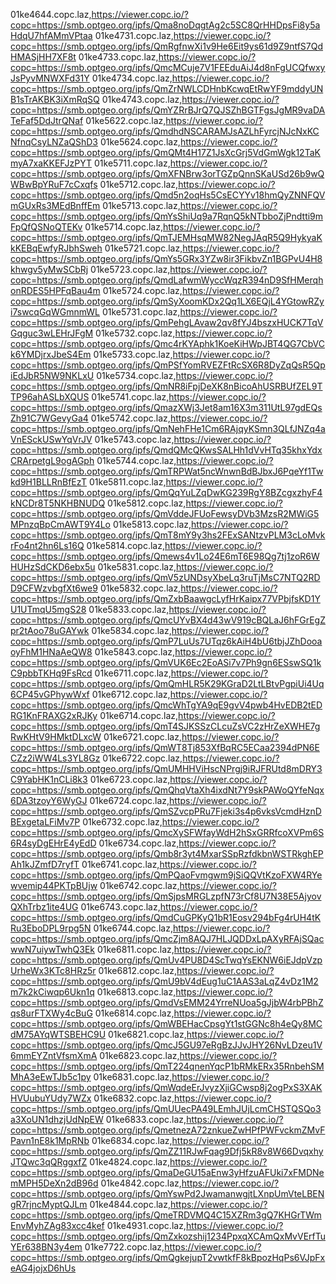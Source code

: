 01ke4644.copc.laz,https://viewer.copc.io/?copc=https://smb.optgeo.org/ipfs/Qma8noDqgtAg2c5SC8QrHHDpsFi8y5aHdqU7hfAMmVPtaa
01ke4731.copc.laz,https://viewer.copc.io/?copc=https://smb.optgeo.org/ipfs/QmRgfnwXi1v9He6Eit9ys61d9Z9ntfS7QdHMASjHH7XF8t
01ke4733.copc.laz,https://viewer.copc.io/?copc=https://smb.optgeo.org/ipfs/QmcMCuje7V1FEEduAiJ4d8nFgUCQfwxyJsPyvMNWXFd31Y
01ke4734.copc.laz,https://viewer.copc.io/?copc=https://smb.optgeo.org/ipfs/QmZrNWLCDHnbKcwqEtRwYF9mddyUNB1sTrAKBK3iXmRqSQ
01ke4743.copc.laz,https://viewer.copc.io/?copc=https://smb.optgeo.org/ipfs/QmYZRrBJrQ7QJSZhBGTFgsJgMR9vaDATeFaf5DdJtrQNaf
01ke5622.copc.laz,https://viewer.copc.io/?copc=https://smb.optgeo.org/ipfs/QmdhdNSCARAMJsAZLhFyrcjNJcNxKCNfnqCsyLNZaQShD3
01ke5624.copc.laz,https://viewer.copc.io/?copc=https://smb.optgeo.org/ipfs/QmQMt4H17Z1JsXcGrj5VdGmWgk12TaKmyA7xaKKEFJzPYT
01ke5711.copc.laz,https://viewer.copc.io/?copc=https://smb.optgeo.org/ipfs/QmXFNBrw3orTGZpQnnSKaUSd26b9wQWBwBpYRuF7cCxqfs
01ke5712.copc.laz,https://viewer.copc.io/?copc=https://smb.optgeo.org/ipfs/Qmd5n2oqHs5CsECYYv18hmQyZNNFQVmGUxRs3MEdBnffEm
01ke5713.copc.laz,https://viewer.copc.io/?copc=https://smb.optgeo.org/ipfs/QmYsShiUq9a7RqnQ5kNTbboZjPndtti9mFpQfQSNoQTEKv
01ke5714.copc.laz,https://viewer.copc.io/?copc=https://smb.optgeo.org/ipfs/QmTJEMHsqMW82NegJAqR5Q9HykyaKkKEBqEwfyRJbhSweh
01ke5721.copc.laz,https://viewer.copc.io/?copc=https://smb.optgeo.org/ipfs/QmYs5GRx3YZw8ir3FikbvZn1BGPvU4H8khwgv5yMwSCbRj
01ke5723.copc.laz,https://viewer.copc.io/?copc=https://smb.optgeo.org/ipfs/QmdLafwmWyccWqzR394nD9SfHMerqhonRDES5HPFqBau4m
01ke5724.copc.laz,https://viewer.copc.io/?copc=https://smb.optgeo.org/ipfs/QmSyXoomKDx2Qq1LX6EQjL4YGtowRZyi7swcqGqWGmnmWL
01ke5731.copc.laz,https://viewer.copc.io/?copc=https://smb.optgeo.org/ipfs/QmPehgLAvaw2qv8fYJ4bszxHUCK7TqVGqguc3wLEHrJFgM
01ke5732.copc.laz,https://viewer.copc.io/?copc=https://smb.optgeo.org/ipfs/Qmc4rKYAphk1KoeKiHWpJBT4QG7CbVCk6YMDjrxJbeS4Em
01ke5733.copc.laz,https://viewer.copc.io/?copc=https://smb.optgeo.org/ipfs/QmPSfYomRVEZFtRcSX6R8DyZqQsR5QpiEdJbR5NW9NKLxU
01ke5734.copc.laz,https://viewer.copc.io/?copc=https://smb.optgeo.org/ipfs/QmNR8iFpjDeXK8nBicoAhUSRBUfZEL9TTP96ahASLbXQUS
01ke5741.copc.laz,https://viewer.copc.io/?copc=https://smb.optgeo.org/ipfs/QmazXWj3Jet8am16X3m311UtL97gdEQsZh91C7WGevyGa4
01ke5742.copc.laz,https://viewer.copc.io/?copc=https://smb.optgeo.org/ipfs/QmNehFHe1Cm6RAjqyKSmn3QLfJNZq4aVnESckUSwYqVrJV
01ke5743.copc.laz,https://viewer.copc.io/?copc=https://smb.optgeo.org/ipfs/QmdQMcQKwsSALHh1dVvHTq35khxYdxCRArpetgL9ogAGph
01ke5744.copc.laz,https://viewer.copc.io/?copc=https://smb.optgeo.org/ipfs/QmTRPWat5ncWnwnBdBJbxJ6PqeYf1Twkd9H1BLLRnBfEzT
01ke5811.copc.laz,https://viewer.copc.io/?copc=https://smb.optgeo.org/ipfs/QmQqYuLZqDwKG239RgY8BZcgxzhyF4kNCDr8T5NKHBNUDQ
01ke5812.copc.laz,https://viewer.copc.io/?copc=https://smb.optgeo.org/ipfs/QmVddeJFUoFewsyDVb3MzsR2MWiG5MPnzqBpCmAWT9Y4Lo
01ke5813.copc.laz,https://viewer.copc.io/?copc=https://smb.optgeo.org/ipfs/QmT8mY9y3hs2FExSANtzvPLM3cLoMvkrFo4nt2hn6Ls16Q
01ke5814.copc.laz,https://viewer.copc.io/?copc=https://smb.optgeo.org/ipfs/Qmews4v1Lo24E6mT6E98Qg7tj1zoR6WHUHzSdCKD6ebx5u
01ke5831.copc.laz,https://viewer.copc.io/?copc=https://smb.optgeo.org/ipfs/QmV5zUNDsyXbeLq3ruTjMsC7NTQ2RDD9CFWzvbgfXt6we9
01ke5832.copc.laz,https://viewer.copc.io/?copc=https://smb.optgeo.org/ipfs/QmZxbBaawgcLyfHrKaipx77VPbjfsKD1YU1UTmqU5mgS28
01ke5833.copc.laz,https://viewer.copc.io/?copc=https://smb.optgeo.org/ipfs/QmcUYvBX4d43wV919cBQLaJ6hFGrEgZpr2tAoo78uGAYwk
01ke5834.copc.laz,https://viewer.copc.io/?copc=https://smb.optgeo.org/ipfs/QmP7LuUs7UTqz6kAiH4bU6tbjJZhDooaoyFhM1HNaAeQW8
01ke5843.copc.laz,https://viewer.copc.io/?copc=https://smb.optgeo.org/ipfs/QmVUK6Ec2EoASi7v7Ph9gn6ESswSQ1kC9pbbTKHq9FsRcd
01ke6711.copc.laz,https://viewer.copc.io/?copc=https://smb.optgeo.org/ipfs/QmQmHLR5K29KGraD2LtLBtvPgpiUi4Uq6CP45vGPhywWxf
01ke6712.copc.laz,https://viewer.copc.io/?copc=https://smb.optgeo.org/ipfs/QmcWhTgYA9qE9gvV4pwb4HvEDB2tEDRG1KnFRAXG2xRJKy
01ke6714.copc.laz,https://viewer.copc.io/?copc=https://smb.optgeo.org/ipfs/QmT4SJKSSzCLcuZsVC2zHrZeXWHE7gRwKHtV9HMktDLxcW
01ke6721.copc.laz,https://viewer.copc.io/?copc=https://smb.optgeo.org/ipfs/QmWT8Tj853XfBqRC5ECaa2394dPN6ECZz2iWW4Ls3YL8Gz
01ke6722.copc.laz,https://viewer.copc.io/?copc=https://smb.optgeo.org/ipfs/QmUMHHViHscNPrgj9iRJFRUtd8mDRY3C9YabHK1nCLi8k3
01ke6723.copc.laz,https://viewer.copc.io/?copc=https://smb.optgeo.org/ipfs/QmQhqVtaXh4ixdNt7Y9skPAWoQYfeNqx6DA3tzoyY6WyGJ
01ke6724.copc.laz,https://viewer.copc.io/?copc=https://smb.optgeo.org/ipfs/QmSZvcpPRu7Fjeki3s4p6vksVcmdHznDBExgetaLFiMv7P
01ke6732.copc.laz,https://viewer.copc.io/?copc=https://smb.optgeo.org/ipfs/QmcXySFWfayWdH2hSxGRRfcoXVPm6S6R4syDgEHrE4yEdD
01ke6734.copc.laz,https://viewer.copc.io/?copc=https://smb.optgeo.org/ipfs/Qmb8r3yt4MxarSSpRzfdkbnWSTRkghEPAh1kJZmfD7ryfT
01ke6741.copc.laz,https://viewer.copc.io/?copc=https://smb.optgeo.org/ipfs/QmPQaoFvmgwm9jSiQQVtKzoFXW4RYewvemip44PKTpBUjw
01ke6742.copc.laz,https://viewer.copc.io/?copc=https://smb.optgeo.org/ipfs/QmSjpsMRGLzpfN73rCf8U7N38E5AjyovQXhTrbz1ite4UG
01ke6743.copc.laz,https://viewer.copc.io/?copc=https://smb.optgeo.org/ipfs/QmdCuGPKyQ1bR1Eosv294bFg4rUH4tKRu3EboDPL9rpg5N
01ke6744.copc.laz,https://viewer.copc.io/?copc=https://smb.optgeo.org/ipfs/QmcZjm8AQJ7HLJQDDxLpAXyRFAjSQacwwN7uiywTwhQ3Ek
01ke6811.copc.laz,https://viewer.copc.io/?copc=https://smb.optgeo.org/ipfs/QmUv4PU8D4ScTwqYsEKNW6iEJdpVzpUrheWx3KTc8HRz5r
01ke6812.copc.laz,https://viewer.copc.io/?copc=https://smb.optgeo.org/ipfs/QmU9bV4dEug1uC1AAS3aLqZ4vDz1M2m7k2kCiwqp6Ukn1q
01ke6813.copc.laz,https://viewer.copc.io/?copc=https://smb.optgeo.org/ipfs/QmdVsEMM24YrreNUoa5gJjbW4rbPBhZqs8urFTXWy4cBuG
01ke6814.copc.laz,https://viewer.copc.io/?copc=https://smb.optgeo.org/ipfs/QmWBEHacCpsgYt1stGGNc8h4eQy8MCdM75AYqWTSBEHC9U
01ke6821.copc.laz,https://viewer.copc.io/?copc=https://smb.optgeo.org/ipfs/QmcJ5GU97eRgBzJJvJHY26NvLDzeu1V6mmEYZntVfsmXmA
01ke6823.copc.laz,https://viewer.copc.io/?copc=https://smb.optgeo.org/ipfs/QmT224qnenYqcP1bRMkERx35RnbehSMMhA3eEwTJb5c1py
01ke6831.copc.laz,https://viewer.copc.io/?copc=https://smb.optgeo.org/ipfs/QmWqdeErJvyzXjiGCwsp8j2ogPxS3XAKHVUubuYUdy7WZx
01ke6832.copc.laz,https://viewer.copc.io/?copc=https://smb.optgeo.org/ipfs/QmUUecPA49LEmhJUjLcmCHSTQSQo3a3XoUN1dhzjUdNpEW
01ke6833.copc.laz,https://viewer.copc.io/?copc=https://smb.optgeo.org/ipfs/QmetnezA72znkueZwHPfPWFvckmZMvFPavn1nE8k1MpRNb
01ke6834.copc.laz,https://viewer.copc.io/?copc=https://smb.optgeo.org/ipfs/QmZZ11RJwFqag9Dfj5kR8v8W66DvqxhyJTQwc3qQRggxfZ
01ke4824.copc.laz,https://viewer.copc.io/?copc=https://smb.optgeo.org/ipfs/QmaDeGU15aEnw3yHfzuAFUki7xFMDNemMPH5DeXn2dB96d
01ke4842.copc.laz,https://viewer.copc.io/?copc=https://smb.optgeo.org/ipfs/QmYswPd2JwamanwgjtLXnpUmVteLBENgR7rjncMyptQJLm
01ke4844.copc.laz,https://viewer.copc.io/?copc=https://smb.optgeo.org/ipfs/QmeTRDVMQ4C15XZRm3gQ7KHGrTWmEnvMyhZAg83xcc4kef
01ke4931.copc.laz,https://viewer.copc.io/?copc=https://smb.optgeo.org/ipfs/QmZxkozshij1234PpxqXCAmQxMvVErfTuYEr638BN3y4em
01ke7722.copc.laz,https://viewer.copc.io/?copc=https://smb.optgeo.org/ipfs/QmQgkejupT2vwtkfF8kBpozHqPs6VJpFxeAG4jojxD6hUs
